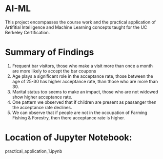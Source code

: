 # AI-ML
This project encompasses the course work and the practical application of Artifitial Intelligence and Machine Learning concepts
taught for the UC Berkeley Certification.

# Summary of Findings

1. Frequent bar visitors, those who make a visit more than once a month are more likely to accept the bar coupons
2. Age plays a significant role in the acceptance rate, those between the age of 25-30 has higher acceptance rate, than those who are more than 30.
3. Marital status too seems to make an impact, those who are not widowed show higher acceptance rate.
4. One pattern we observed that if children are present as passanger then the acceptance rate declines.
5. We can observe that if people are not in the occupation of Farming Fishing & Forestry, then there acceptance rate is higher.


# Location of Jupyter Notebook: 
practical_application_1.ipynb